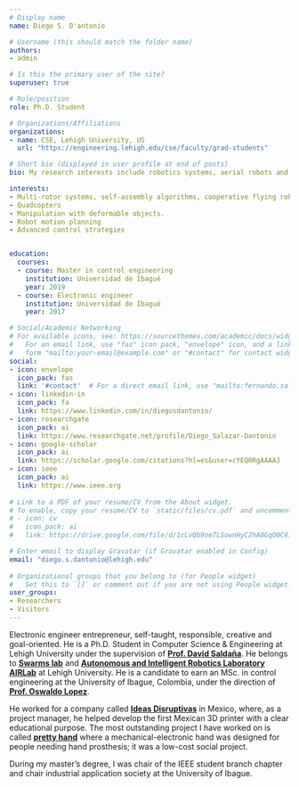 ```yaml
---
# Display name
name: Diego S. D'antonio

# Username (this should match the folder name)
authors:
- admin

# Is this the primary user of the site?
superuser: true

# Role/position
role: Ph.D. Student

# Organizations/Affiliations
organizations:
- name: CSE, Lehigh University, US
  url: "https://engineering.lehigh.edu/cse/faculty/grad-students"

# Short bio (displayed in user profile at end of posts)
bio: My research interests include robotics systems, aerial robots and advanced control strategies.

interests:
- Multi-rotor systems, self-assembly algorithms, cooperative flying robots.
- Quadcopters
- Manipulation with deformable objects.
- Robot motion planning
- Advanced control strategies


education:
  courses:
  - course: Master in control engineering
    institution: Universidad de Ibagué
    year: 2019
  - course: Electronic engineer
    institution: Universidad de Ibagué
    year: 2017

# Social/Academic Networking
# For available icons, see: https://sourcethemes.com/academic/docs/widgets/#icons
#   For an email link, use "fas" icon pack, "envelope" icon, and a link in the
#   form "mailto:your-email@example.com" or "#contact" for contact widget.
social:
- icon: envelope
  icon_pack: fas
  link: '#contact'  # For a direct email link, use "mailto:fernando.salazar@unibague.edu.co".
- icon: linkedin-in
  icon_pack: fa
  link: https://www.linkedin.com/in/diegosdantonio/
- icon: researchgate
  icon_pack: ai
  link: https://www.researchgate.net/profile/Diego_Salazar-Dantonio
- icon: google-scholar
  icon_pack: ai
  link: https://scholar.google.com/citations?hl=es&user=cYEQ0RgAAAAJ
- icon: ieee
  icon_pack: ai
  link: https://www.ieee.org
  
# Link to a PDF of your resume/CV from the About widget.
# To enable, copy your resume/CV to `static/files/cv.pdf` and uncomment the lines below.  
# - icon: cv
#   icon_pack: ai
#   link: https://drive.google.com/file/d/1cLvQb9oe7LSownHyC2hA0GqO0C8ioIdD/view

# Enter email to display Gravatar (if Gravatar enabled in Config)
email: "diego.s.dantonio@lehigh.edu"
  
# Organizational groups that you belong to (for People widget)
#   Set this to `[]` or comment out if you are not using People widget.  
user_groups:
- Researchers
- Visitors
---
```


Electronic engineer entrepreneur, self-taught, responsible, creative and goal-oriented. He is a Ph.D. Student in Computer Science & Engineering at Lehigh University under the supervision of **[Prof. David Saldaña](http://davidsaldana.co/)**. He belongs to **[Swarms lab](http://swarmslab.com/)** and **[Autonomous and Intelligent Robotics Laboratory AIRLab](https://robotics.lehigh.edu/)** at Lehigh University. He is a candidate to earn an MSc. in control engineering at the University of Ibague, Colombia, under the direction of **[Prof. Oswaldo Lopez](https://scholar.google.com/citations?user=ICaDWRsAAAAJ&hl)**. 

He worked for a company called **[Ideas Disruptivas](https://ideasdisruptivas.com/)** in Mexico, where, as a project manager, he helped develop the first Mexican 3D printer with a clear educational purpose. The most outstanding project I have worked on is called **[pretty hand](https://diegosdantonio.netlify.app/project/prettyhand/)** where a mechanical-electronic hand was designed for people needing hand prosthesis; it was a low-cost social project.

During my master’s degree, I was chair of the IEEE student branch chapter and chair industrial application society at the University of Ibague.


